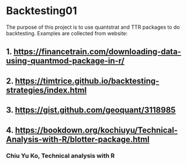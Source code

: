 # Backtesting01
The purpose of this project is to use quantstrat and TTR packages to do backtesting. Examples are collected from website: 
## 1. https://financetrain.com/downloading-data-using-quantmod-package-in-r/

## 2. https://timtrice.github.io/backtesting-strategies/index.html

## 3. https://gist.github.com/geoquant/3118985

## 4. https://bookdown.org/kochiuyu/Technical-Analysis-with-R/blotter-package.html
###  Chiu Yu Ko, Technical analysis with R



